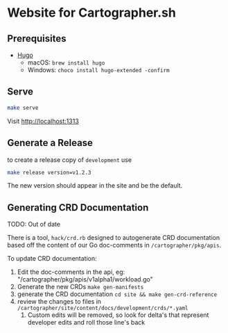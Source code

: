 # Website for Cartographer.sh

## Prerequisites

- [Hugo](https://github.com/gohugoio/hugo)
  - macOS: `brew install hugo`
  - Windows: `choco install hugo-extended -confirm`

## Serve

```bash
make serve
```

Visit [http://localhost:1313](http://localhost:1313)

## Generate a Release

to create a release copy of `development` use

```bash
make release version=v1.2.3
```

The new version should appear in the site and be the default.

## Generating CRD Documentation

TODO: Out of date

There is a tool, `hack/crd.rb` designed to autogenerate CRD documentation based off the content of our Go doc-comments
in `/cartographer/pkg/apis`.

To update CRD documentation:

1. Edit the doc-comments in the api, eg: "/cartographer/pkg/apis/v1alpha1/workload.go"
2. Generate the new CRDs `make gen-manifests`
3. generate the CRD documentation `cd site && make gen-crd-reference`
4. review the changes to files in `/cartographer/site/content/docs/development/crds/*.yaml`
   1. Custom edits will be removed, so look for delta's that represent developer edits and roll those line's back
